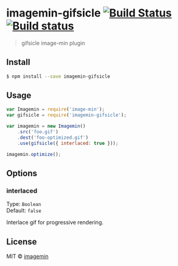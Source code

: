 # imagemin-gifsicle [![Build Status](http://img.shields.io/travis/imagemin/imagemin-gifsicle.svg?style=flat)](https://travis-ci.org/imagemin/imagemin-gifsicle) [![Build status](https://ci.appveyor.com/api/projects/status/51vfu1ntxwx7t949)](https://ci.appveyor.com/project/ShinnosukeWatanabe/imagemin-gifsicle)


> gifsicle image-min plugin


## Install

```sh
$ npm install --save imagemin-gifsicle
```


## Usage

```js
var Imagemin = require('image-min');
var gifsicle = require('imagemin-gifsicle');

var imagemin = new Imagemin()
	.src('foo.gif')
	.dest('foo-optimized.gif')
	.use(gifsicle({ interlaced: true }));

imagemin.optimize();
```


## Options

### interlaced

Type: `Boolean`  
Default: `false`

Interlace gif for progressive rendering.


## License

MIT © [imagemin](https://github.com/imagemin)
